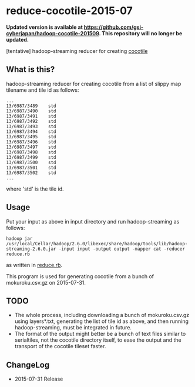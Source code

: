 # reduce-cocotile-2015-07
**Updated version is available at https://github.com/gsi-cyberjapan/hadoop-cocotile-201509. This repository will no longer be updated.**

[tentative] hadoop-streaming reducer for creating [cocotile](https://github.com/gsi-cyberjapan/cocotile-spec)

## What is this?
hadoop-streaming reducer for creating cocotile from a list of slippy map tilename and tile id as follows:

```
...
13/6987/3489	std
13/6987/3490	std
13/6987/3491	std
13/6987/3492	std
13/6987/3493	std
13/6987/3494	std
13/6987/3495	std
13/6987/3496	std
13/6987/3497	std
13/6987/3498	std
13/6987/3499	std
13/6987/3500	std
13/6987/3501	std
13/6987/3502	std
...
```
where 'std' is the tile id.

## Usage
Put your input as above in input directory and run hadoop-streaming as follows:
```
hadoop jar /usr/local/Cellar/hadoop/2.6.0/libexec/share/hadoop/tools/lib/hadoop-streaming-2.6.0.jar -input input -output output -mapper cat -reducer reduce.rb
```
as written in [reduce.rb](reduce.rb).

This program is used for generating cocotile from a bunch of mokuroku.csv.gz on 2015-07-31.

## TODO
- The whole process, including downloading a bunch of mokuroku.csv.gz using layers*.txt, generating the list of tile id as above, and then running hadoop-streaming, must be integrated in future.
- The format of the output might better be a bunch of text files similar to serialtiles, not the cocotile directory itself, to ease the output and the transport of the cocotile tileset faster.

## ChangeLog

- 2015-07-31 Release
